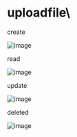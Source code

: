 # uploadfile\

create

![image](https://user-images.githubusercontent.com/102010585/159207042-0e9785bb-b1a4-48ca-957b-27a1444a9a29.png)


read

![image](https://user-images.githubusercontent.com/102010585/159207137-07a9c5e5-f03c-4f61-b745-4ae3dbc6ace9.png)


update

![image](https://user-images.githubusercontent.com/102010585/159207282-66200cdb-cbd6-40a8-bb98-7fe9bed84e7d.png)


deleted

![image](https://user-images.githubusercontent.com/102010585/159207346-3f03aa2d-8654-4e44-9cfb-81e50fadd5f9.png)
